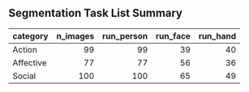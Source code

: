 ## Segmentation Task List Summary

| category   |   n_images |   run_person |   run_face |   run_hand |
|:-----------|-----------:|-------------:|-----------:|-----------:|
| Action     |         99 |           99 |         39 |         40 |
| Affective  |         77 |           77 |         56 |         36 |
| Social     |        100 |          100 |         65 |         49 |